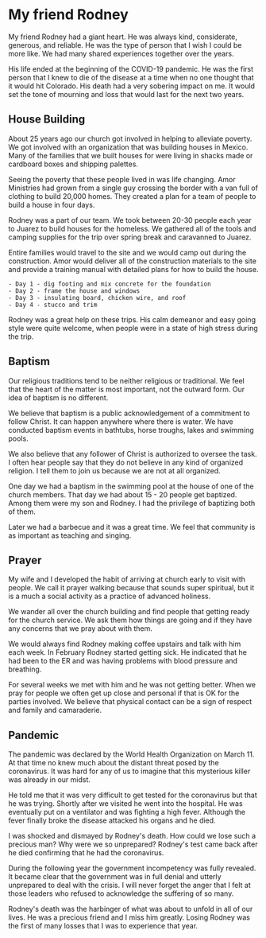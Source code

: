 # My friend Rodney 


My friend Rodney had a giant heart.   He was always kind, considerate, generous,
and reliable.  He was the type of person that I wish I could be more
like. We had many shared experiences together over the years.  

His life ended at the beginning of the COVID-19 pandemic.  He was the first 
person that I knew to die of the disease at a time when no one thought that
it would hit Colorado.  His death had a very sobering impact on me.  It would 
set the tone of mourning and loss that would last for the next two years.


## House Building

About 25 years ago our church got involved in helping to alleviate poverty.   We
got involved with an organization that was building houses in Mexico.  Many of
the families that we built houses for were living in shacks made or cardboard
boxes and shipping palettes. 

Seeing the poverty that these people lived in was life changing.   Amor
Ministries had grown from a single guy crossing the border with a van full of
clothing to build 20,000 homes. They created a plan for a team of people to
build a house in four days.

Rodney was a part of our team.  We took between 20-30 people each year to Juarez
to build houses for the homeless.  We gathered all of the tools and camping
supplies for the trip over spring break and caravanned to Juarez.  

Entire families would travel to the site and we would camp out during the
construction. Amor would deliver all of the construction materials to the site
and provide a training manual with detailed plans for how to build the house.

    - Day 1 - dig footing and mix concrete for the foundation 
    - Day 2 - frame the house and windows 
    - Day 3 - insulating board, chicken wire, and roof 
    - Day 4 - stucco and trim

Rodney was a great help on these trips.  His calm demeanor and easy going style
were quite welcome, when people were in a state of high stress during the trip.


## Baptism

Our religious traditions tend to be neither religious or traditional.   We feel
that the heart of the matter is most important, not the outward form.  Our idea
of baptism is no different.

We believe that baptism is a public acknowledgement of a commitment to follow
Christ.  It can happen anywhere where there is water.  We have conducted baptism
events in bathtubs, horse troughs, lakes and swimming pools.  

We also believe that any follower of Christ is authorized to oversee the task. 
I often hear people say that they do not believe in any kind of organized
religion.  I tell them to join us because we are not at all organized.

One day we had a baptism in the swimming pool at the house of one of the church
members. That day we had about 15 - 20 people get baptized.  Among them were my
son and Rodney.  I had the privilege of baptizing both of them.

Later we had a barbecue and it was a great time.  We feel that community is as
important as teaching and singing.


## Prayer

My wife and I developed the habit of arriving at church early to visit with
people.   We call it prayer walking because that sounds super spiritual, but it
is a much a social activity as a practice of advanced holiness.

We wander all over the church building and find people that getting ready for
the church service.  We ask them how things are going and if they have any
concerns that we pray about with them.

We would always find Rodney making coffee upstairs and talk with him each week. 
 In February Rodney started getting sick.  He indicated that he had been to the
ER and was having problems with blood pressure and breathing.  

For several weeks we met with him and he was not getting better. When we pray
for people we often get up close and personal if that is OK for the parties
involved.  We believe that physical contact can be a sign of respect and family
and camaraderie.


## Pandemic

The pandemic was declared by the World Health Organization on March 11.  At that
time no knew much about the distant threat posed by the coronavirus. It was hard
for any of us to imagine that this mysterious killer was already in our midst.

He told me that it was very difficult to get tested for the coronavirus but that
he was trying. Shortly after we visited he went into the hospital.  He was
eventually put on a ventilator and was fighting a high fever.  Although the
fever finally broke the disease attacked his organs and he died.

I was shocked and dismayed by Rodney's death. How could we lose such a precious
man?  Why were we so unprepared?  Rodney's test came back after he died
confirming that he had the coronavirus. 

During the following year the government incompetency was fully revealed. It
became clear that the government was in full denial and utterly unprepared to
deal with the crisis.  I will never forget the anger that I felt at those
leaders who refused to acknowledge the suffering of so many.

Rodney's death was the harbinger of what was about to unfold in all of our
lives.  He was a precious friend and I miss him greatly.  Losing Rodney was the
first of many losses that I was to experience that year.

